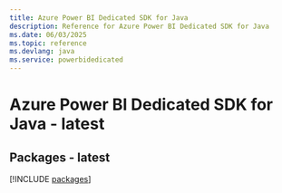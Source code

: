 ```yaml
---
title: Azure Power BI Dedicated SDK for Java
description: Reference for Azure Power BI Dedicated SDK for Java
ms.date: 06/03/2025
ms.topic: reference
ms.devlang: java
ms.service: powerbidedicated
---
```

# Azure Power BI Dedicated SDK for Java - latest
## Packages - latest
[!INCLUDE [packages](power-bi-dedicated-index.md)]